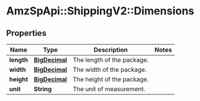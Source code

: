# AmzSpApi::ShippingV2::Dimensions

## Properties
Name | Type | Description | Notes
------------ | ------------- | ------------- | -------------
**length** | [**BigDecimal**](BigDecimal.md) | The length of the package. | 
**width** | [**BigDecimal**](BigDecimal.md) | The width of the package. | 
**height** | [**BigDecimal**](BigDecimal.md) | The height of the package. | 
**unit** | **String** | The unit of measurement. | 

